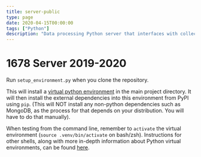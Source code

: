 ```yaml
---
title: server-public
type: page
date: 2020-04-15T00:00:00
tags: ["Python"]
description: "Data processing Python server that interfaces with collection and visualization apps in a FRC scouting system"
---
```


# 1678 Server 2019-2020

Run `setup_environment.py` when you clone the repository.

This will install a [virtual python environment](https://docs.python.org/3/glossary.html#term-virtual-environment)
in the main project directory. It will then install the external dependencies into this environment from PyPI using
`pip`. (This will NOT install any non-python dependencies such as MongoDB, as the process for that depends on your
distribution. You will have to do that manually).

When testing from the command line, remember to `activate` the virtual environment (`source .venv/bin/activate` on
bash/zsh). Instructions for other shells, along with more in-depth information about Python virtual environments, can be
found [here](https://docs.python.org/3/library/venv.html).
